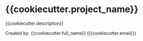 # {{cookiecutter.project_name}}

{{cookiecutter.description}}


Created by: {{cookiecutter.full_name}} ({{cookiecutter.email}})

